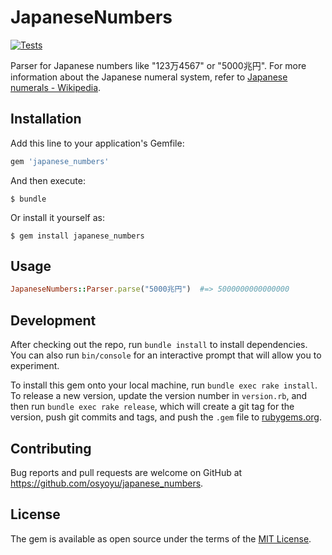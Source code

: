 # JapaneseNumbers

[![Tests](https://github.com/osyoyu/ruby-japanese_numbers/actions/workflows/minitest.yml/badge.svg)](https://github.com/osyoyu/ruby-japanese_numbers/actions/workflows/minitest.yml)

Parser for Japanese numbers like "123万4567" or "5000兆円".
For more information about the Japanese numeral system, refer to [Japanese numerals - Wikipedia](https://en.wikipedia.org/wiki/Japanese_numerals).

## Installation

Add this line to your application's Gemfile:

```ruby
gem 'japanese_numbers'
```

And then execute:

    $ bundle

Or install it yourself as:

    $ gem install japanese_numbers

## Usage

```ruby
JapaneseNumbers::Parser.parse("5000兆円")  #=> 5000000000000000
```

## Development

After checking out the repo, run `bundle install` to install dependencies. You can also run `bin/console` for an interactive prompt that will allow you to experiment.

To install this gem onto your local machine, run `bundle exec rake install`. To release a new version, update the version number in `version.rb`, and then run `bundle exec rake release`, which will create a git tag for the version, push git commits and tags, and push the `.gem` file to [rubygems.org](https://rubygems.org).

## Contributing

Bug reports and pull requests are welcome on GitHub at https://github.com/osyoyu/japanese_numbers.

## License

The gem is available as open source under the terms of the [MIT License](https://opensource.org/licenses/MIT).
